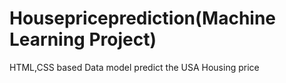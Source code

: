 # Housepriceprediction(Machine Learning Project)
HTML,CSS based Data model predict the USA Housing price
